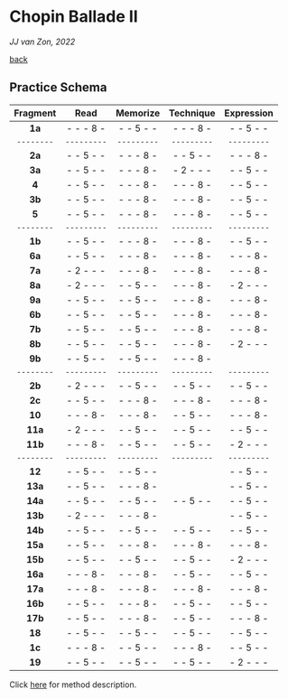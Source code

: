 Chopin Ballade Ⅱ
================

*JJ van Zon, 2022*

[back](./)

Practice Schema
---------------

| Fragment |   Read    | Memorize  | Technique |Expression |
|:--------:|:---------:|:---------:|:---------:|:---------:|
| __1a__   | - - - 8 - | - - 5 - - | - - - 8 - | - - 5 - - |
|`--------`|`---------`|`---------`|`---------`|`---------`|
| __2a__   | - - 5 - - | - - - 8 - | - - 5 - - | - - - 8 - |
| __3a__   | - - 5 - - | - - - 8 - | - 2 - - - | - - 5 - - |
| __4__    | - - 5 - - | - - - 8 - | - - - 8 - | - - 5 - - |
| __3b__   | - - 5 - - | - - - 8 - | - - - 8 - | - - 5 - - |
| __5__    | - - 5 - - | - - - 8 - | - - - 8 - | - - 5 - - |
|`--------`|`---------`|`---------`|`---------`|`---------`|
| __1b__   | - - 5 - - | - - - 8 - | - - - 8 - | - - 5 - - |
| __6a__   | - - 5 - - | - - - 8 - | - - - 8 - | - - - 8 - |
| __7a__   | - 2 - - - | - - - 8 - | - - - 8 - | - - - 8 - |
| __8a__   | - 2 - - - | - - 5 - - | - - - 8 - | - 2 - - - |
| __9a__   | - - 5 - - | - - 5 - - | - - - 8 - | - - - 8 - |
| __6b__   | - - 5 - - | - - 5 - - | - - - 8 - | - - - 8 - |
| __7b__   | - - 5 - - | - - 5 - - | - - - 8 - | - - - 8 - |
| __8b__   | - - 5 - - | - - 5 - - | - - - 8 - | - 2 - - - |
| __9b__   | - - 5 - - | - - 5 - - | - - - 8 - |           |
|`--------`|`---------`|`---------`|`---------`|`---------`|
| __2b__   | - 2 - - - | - - 5 - - | - - 5 - - | - - 5 - - |
| __2c__   | - - 5 - - | - - - 8 - | - - - 8 - | - - - 8 - |
| __10__   | - - - 8 - | - - - 8 - | - - 5 - - | - - - 8 - |
| __11a__  | - 2 - - - | - - 5 - - | - - 5 - - | - - 5 - - |
| __11b__  | - - - 8 - | - - 5 - - | - - 5 - - | - 2 - - - |
|`--------`|`---------`|`---------`|`---------`|`---------`|
| __12__   | - - 5 - - | - - 5 - - |           | - - 5 - - |
| __13a__  | - - 5 - - | - - - 8 - |           | - - 5 - - |
| __14a__  | - - 5 - - | - - 5 - - | - - 5 - - | - - 5 - - |
| __13b__  | - 2 - - - | - - - 8 - |           | - - 5 - - |
| __14b__  | - - 5 - - | - - 5 - - | - - 5 - - | - - 5 - - |
| __15a__  | - - 5 - - | - - - 8 - | - - - 8 - | - - - 8 - |
| __15b__  | - - 5 - - | - - 5 - - | - - 5 - - | - 2 - - - |
| __16a__  | - - - 8 - | - - - 8 - | - - 5 - - | - - 5 - - |
| __17a__  | - - - 8 - | - - - 8 - | - - - 8 - | - - - 8 - |
| __16b__  | - - 5 - - | - - - 8 - | - - 5 - - | - - 5 - - |
| __17b__  | - - 5 - - | - - - 8 - | - - 5 - - | - - - 8 - |
| __18__   | - - 5 - - | - - 5 - - | - - 5 - - | - - 5 - - |
| __1c__   | - - - 8 - | - - 5 - - | - - - 8 - | - - 5 - - |
| __19__   | - - 5 - - | - - 5 - - | - - 5 - - | - 2 - - - |

Click [here](https://jjvanzon.github.io/Piano-Playing-Docs/methods/practice-schema.html) for method description.